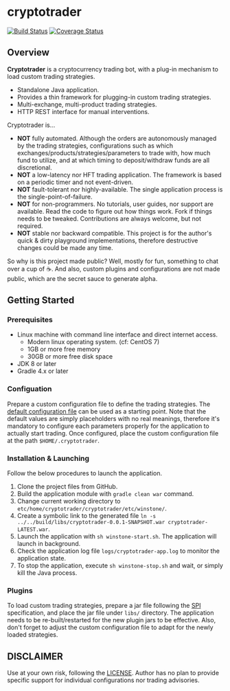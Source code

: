 # cryptotrader
[![Build Status][travis-icon]][travis-page] [![Coverage Status][coverall-icon]][coverall-page]

## Overview

**Cryptotrader** is a cryptocurrency trading bot, with a plug-in mechanism to load custom trading strategies.
* Standalone Java application.
* Provides a thin framework for plugging-in custom trading strategies.
* Multi-exchange, multi-product trading strategies.
* HTTP REST interface for manual interventions.

Cryptotrader is...
* **NOT** fully automated. Although the orders are autonomously managed by the trading strategies, configurations such as which exchanges/products/strategies/parameters to trade with, how much fund to utilize, and at which timing to deposit/withdraw funds are all discretional.
* **NOT** a low-latency nor HFT trading application. The framework is based on a periodic timer and not event-driven.
* **NOT** fault-tolerant nor highly-available. The single application process is the single-point-of-failure.
* **NOT** for non-programmers. No tutorials, user guides, nor support are available. Read the code to figure out how things work. Fork if things needs to be tweaked. Contributions are always welcome, but not required.
* **NOT** stable nor backward compatible. This project is for the author's quick & dirty playground implementations, therefore destructive changes could be made any time.

So why is this project made public? Well, mostly for fun, something to chat over a cup of :coffee:. 
And also, custom plugins and configurations are not made public, which are the secret sauce to generate alpha.


## Getting Started

### Prerequisites
* Linux machine with command line interface and direct internet access.
    * Modern linux operating system. (cf: CentOS 7)
    * 1GB or more free memory
    * 30GB or more free disk space
* JDK 8 or later
* Gradle 4.x or later

### Configuation
Prepare a custom configuration file to define the trading strategies. 
The [default configuration file](./src/main/resources/cryptotrader-default.properties) can be used as a starting point. 
Note that the default values are simply placeholders with no real meanings, 
therefore it's mandatory to configure each parameters properly for the application to actually start trading.
Once configured, place the custom configuration file at the path `$HOME/.cryptotrader`.

### Installation & Launching
Follow the below procedures to launch the application.
1. Clone the project files from GitHub.
2. Build the application module with `gradle clean war` command.
3. Change current working directory to `etc/home/cryptotrader/cryptotrader/etc/winstone/`.
4. Create a symbolic link to the generated file `ln -s ../../build/libs/cryptotrader-0.0.1-SNAPSHOT.war cryptotrader-LATEST.war`.
5. Launch the application with `sh winstone-start.sh`. The application will launch in background.
6. Check the application log file `logs/cryptotrader-app.log` to monitor the application state.
7. To stop the application, execute `sh winstone-stop.sh` and wait, or simply kill the Java process.

### Plugins
To load custom trading strategies, prepare a jar file following the [SPI][ref-spi] specification, and place the jar file under `libs/` directory.
The application needs to be re-built/restarted for the new plugin jars to be effective.
Also, don't forget to adjust the custom configuration file to adapt for the newly loaded strategies. 


## DISCLAIMER
Use at your own risk, following the [LICENSE](./LICENSE). 
Author has no plan to provide specific support for individual configurations nor trading advisories.


[travis-page]:https://travis-ci.org/after-the-sunrise/cryptotrader
[travis-icon]:https://travis-ci.org/after-the-sunrise/cryptotrader.svg?branch=master
[coverall-page]:https://coveralls.io/github/after-the-sunrise/cryptotrader?branch=master
[coverall-icon]:https://coveralls.io/repos/github/after-the-sunrise/cryptotrader/badge.svg?branch=master
[ref-spi]:https://docs.oracle.com/javase/tutorial/ext/basics/spi.html
